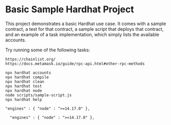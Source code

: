 # Basic Sample Hardhat Project

This project demonstrates a basic Hardhat use case. It comes with a sample contract, a test for that contract, a sample script that deploys that contract, and an example of a task implementation, which simply lists the available accounts.

Try running some of the following tasks:

```Links
https://chainlist.org/
https://docs.metamask.io/guide/rpc-api.html#other-rpc-methods
```

```shell
npx hardhat accounts
npx hardhat compile
npx hardhat clean
npx hardhat test
npx hardhat node
node scripts/sample-script.js
npx hardhat help

"engines" : { "node" : ">=14.17.0" },

  "engines" : { "node" : ">=14.17.0" },
```


